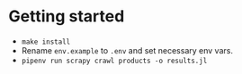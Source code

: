 # Getting started

* `make install`
* Rename `env.example` to `.env` and set necessary env vars.
* `pipenv run scrapy crawl products -o results.jl`
